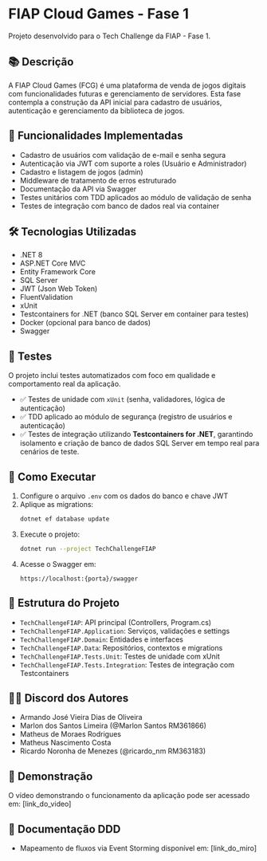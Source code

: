 ﻿# FIAP Cloud Games - Fase 1

Projeto desenvolvido para o Tech Challenge da FIAP - Fase 1.

## 📚 Descrição

A FIAP Cloud Games (FCG) é uma plataforma de venda de jogos digitais com funcionalidades futuras e gerenciamento de servidores. Esta fase contempla a construção da API inicial para cadastro de usuários, autenticação e gerenciamento da biblioteca de jogos.

## 🎯 Funcionalidades Implementadas

- Cadastro de usuários com validação de e-mail e senha segura
- Autenticação via JWT com suporte a roles (Usuário e Administrador)
- Cadastro e listagem de jogos (admin)
- Middleware de tratamento de erros estruturado
- Documentação da API via Swagger
- Testes unitários com TDD aplicados ao módulo de validação de senha
- Testes de integração com banco de dados real via container

## 🛠️ Tecnologias Utilizadas

- .NET 8
- ASP.NET Core MVC
- Entity Framework Core
- SQL Server
- JWT (Json Web Token)
- FluentValidation
- xUnit
- Testcontainers for .NET (banco SQL Server em container para testes)
- Docker (opcional para banco de dados)
- Swagger

## 🧪 Testes

O projeto inclui testes automatizados com foco em qualidade e comportamento real da aplicação.

- ✅ Testes de unidade com `xUnit` (senha, validadores, lógica de autenticação)
- ✅ TDD aplicado ao módulo de segurança (registro de usuários e autenticação)
- ✅ Testes de integração utilizando **Testcontainers for .NET**, garantindo isolamento e criação de banco de dados SQL Server em tempo real para cenários de teste.

## 🚀 Como Executar

1. Configure o arquivo `.env` com os dados do banco e chave JWT
2. Aplique as migrations:
   ```bash
   dotnet ef database update
   ```
3. Execute o projeto:
   ```bash
   dotnet run --project TechChallengeFIAP
   ```
4. Acesse o Swagger em:
   ```
   https://localhost:{porta}/swagger
   ```

## 📂 Estrutura do Projeto

- `TechChallengeFIAP`: API principal (Controllers, Program.cs)
- `TechChallengeFIAP.Application`: Serviços, validações e settings
- `TechChallengeFIAP.Domain`: Entidades e interfaces
- `TechChallengeFIAP.Data`: Repositórios, contextos e migrations
- `TechChallengeFIAP.Tests.Unit`: Testes de unidade com xUnit
- `TechChallengeFIAP.Tests.Integration`: Testes de integração com Testcontainers

## 👨‍💻 Discord dos Autores

- Armando José Vieira Dias de Oliveira
- Marlon dos Santos Limeira (@Marlon Santos RM361866)
- Matheus de Moraes Rodrigues
- Matheus Nascimento Costa
- Ricardo Noronha de Menezes (@ricardo_nm RM363183)



## 🎥 Demonstração

O vídeo demonstrando o funcionamento da aplicação pode ser acessado em: [link_do_video]

## 📎 Documentação DDD

- Mapeamento de fluxos via Event Storming disponível em: [link_do_miro]
